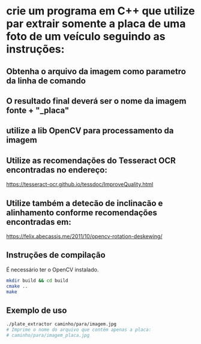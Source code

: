 # crie um programa em C++ que utilize par extrair somente a placa de uma foto de um veículo seguindo as instruções:

## Obtenha o arquivo da imagem como parametro da linha de comando

## O resultado final deverá ser o nome da imagem fonte + "_placa"

## utilize a lib OpenCV para processamento da imagem 

## Utilize as recomendações do Tesseract OCR encontradas no endereço:
https://tesseract-ocr.github.io/tessdoc/ImproveQuality.html

## Utilize também a detecão de inclinacão e alinhamento conforme recomendações encontradas em:
https://felix.abecassis.me/2011/10/opencv-rotation-deskewing/

## Instruções de compilação

É necessário ter o OpenCV instalado.

```bash
mkdir build && cd build
cmake ..
make
```

## Exemplo de uso

```bash
./plate_extractor caminho/para/imagem.jpg
# Imprime o nome do arquivo que contém apenas a placa:
# caminho/para/imagem_placa.jpg
```
